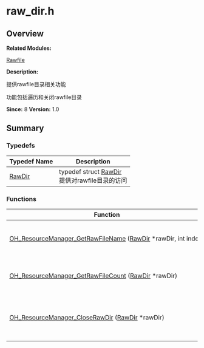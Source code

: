 # raw_dir.h


## **Overview**

**Related Modules:**

[Rawfile](rawfile.md)

**Description:**

提供rawfile目录相关功能

功能包括遍历和关闭rawfile目录

**Since:**
8
**Version:**
1.0

## **Summary**


### Typedefs

  | Typedef&nbsp;Name | Description | 
| -------- | -------- |
| [RawDir](rawfile.md#ga654d75f2b4badf0dac10c4127a9938c3) | typedef&nbsp;struct&nbsp;[RawDir](rawfile.md#ga654d75f2b4badf0dac10c4127a9938c3)<br/>提供对rawfile目录的访问 | 


### Functions

  | Function | Description | 
| -------- | -------- |
| [OH_ResourceManager_GetRawFileName](rawfile.md#gaf522ad160d8ca2bd476b6ad45696e1af)&nbsp;([RawDir](rawfile.md#ga654d75f2b4badf0dac10c4127a9938c3)&nbsp;\*rawDir,&nbsp;int&nbsp;index) | const&nbsp;char&nbsp;\*<br/>通过索引获取rawfile文件名称 | 
| [OH_ResourceManager_GetRawFileCount](rawfile.md#ga604cd2ced1bf4a0d1ace7b0fc89cb884)&nbsp;([RawDir](rawfile.md#ga654d75f2b4badf0dac10c4127a9938c3)&nbsp;\*rawDir) | int<br/>获取[RawDir](rawfile.md#ga654d75f2b4badf0dac10c4127a9938c3)中的rawfile数量 | 
| [OH_ResourceManager_CloseRawDir](rawfile.md#ga1db0825028507d355db4067f187223de)&nbsp;([RawDir](rawfile.md#ga654d75f2b4badf0dac10c4127a9938c3)&nbsp;\*rawDir) | void<br/>关闭已打开的[RawDir](rawfile.md#ga654d75f2b4badf0dac10c4127a9938c3)并释放所有相关联资源 | 
